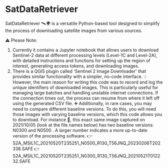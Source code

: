# SatDataRetriever
SatDataRetriever 🛰️🌍 is a versatile Python-based tool designed to simplify the process of downloading satellite images from various sources. 

⚠️ Please Note:
1) Currently it contains a Jupyter notebook that allows users to download Sentinel-2 data at different processing levels (Level-1C and Level-2A), with detailed instructions and functions for setting up the region of interest, generating access tokens, and downloading images. 
2) There is a QGIS plugin called 'Sentinel 2 Image Downloader' that provides similar functionality with a simpler, no-code interface. 
💡 However, the main reason for writing this code was to record and log the unique identifiers of downloaded images. This is particularly useful for managing large batches and handling unstable internet connections. If the connection times out, the process can resume from where it left off using the generated CSV file. 
➕ Additionally, in rare cases, you may need to compare different baseline versions. To do this, you will need those images with varying baseline versions, which this code allows you to download. 
For instance 📌, this exact same image captured on 2021/10/05 (look at the file names below) has two baseline versions: N0300 and N0500 . A larger number indicates a more up-to-date version of the processing software.
👉 S2A_MSIL1C_20210520T235251_N0500_R130_T56JNQ_20230206T202338.SAFE
👉 S2A_MSIL1C_20210520T235251_N0300_R130_T56JNQ_20210521T012232.SAFE
